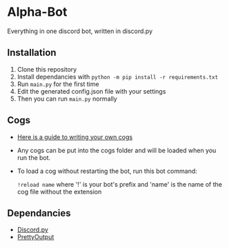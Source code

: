 # Alpha-Bot
Everything in one discord bot, written in discord.py

## Installation

1. Clone this repository
2. Install dependancies with `python -m pip install -r requirements.txt`
3. Run `main.py` for the first time
4. Edit the generated config.json file with your settings
5. Then you can run `main.py` normally

## Cogs

- [Here is a guide to writing your own cogs](https://twentysix26.github.io/Red-Docs/red_guide_make_cog/)
- Any cogs can be put into the cogs folder and will be loaded when you run the bot.
- To load a cog without restarting the bot, run this bot command:

  `!reload name` where '!' is your bot's prefix and 'name' is the name of the cog file without the extension


## Dependancies

- [Discord.py](https://github.com/Rapptz/discord.py)
- [PrettyOutput](https://github.com/Aareon/prettyoutput)

